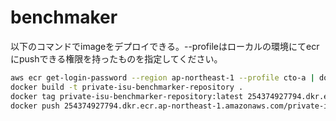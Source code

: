 # benchmaker


以下のコマンドでimageをデプロイできる。--profileはローカルの環境にてecrにpushできる権限を持ったものを指定してください。

```bash
aws ecr get-login-password --region ap-northeast-1 --profile cto-a | docker login --username AWS --password-stdin 254374927794.dkr.ecr.ap-northeast-1.amazonaws.com
docker build -t private-isu-benchmarker-repository .
docker tag private-isu-benchmarker-repository:latest 254374927794.dkr.ecr.ap-northeast-1.amazonaws.com/private-isu-benchmarker-repository:latest
docker push 254374927794.dkr.ecr.ap-northeast-1.amazonaws.com/private-isu-benchmarker-repository:latest
```